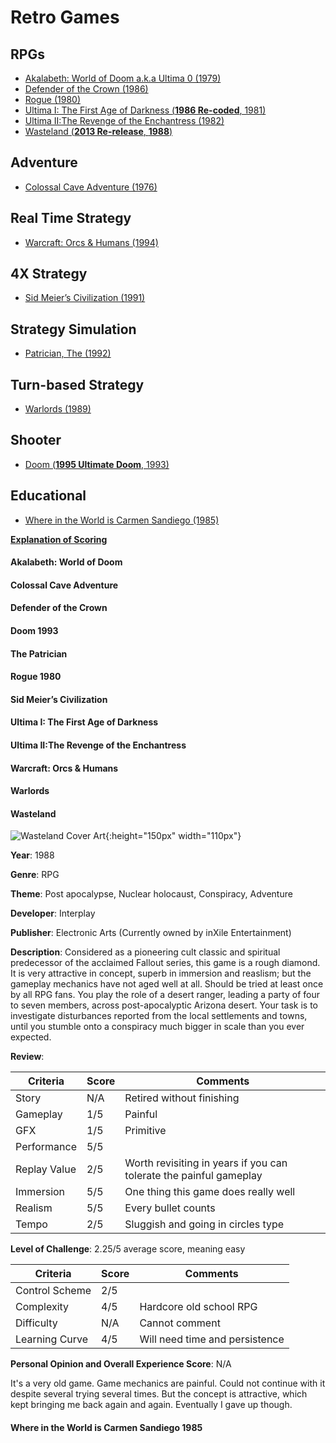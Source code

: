 # Retro Games

## RPGs
* [Akalabeth: World of Doom a.k.a Ultima 0 (1979)](#akalabeth-world-of-doom)
* [Defender of the Crown (1986)](#defender-of-the-crown)
* [Rogue (1980)](#rogue-1980)
* [Ultima I: The First Age of Darkness (**1986 Re-coded**, 1981)](#ultima-i-the-first-age-of-darkness)
* [Ultima II:The Revenge of the Enchantress (1982)](#ultima-ii-the-revenge-of-the-enchantress)
* [Wasteland (**2013 Re-release**, **1988**)](#wasteland)

## Adventure
* [Colossal Cave Adventure (1976)](#colossal-cave-adventure)

## Real Time Strategy
* [Warcraft: Orcs & Humans (1994)](#warcraft-orcs-&-humans)

## 4X Strategy
* [Sid Meier’s Civilization (1991)](#sid-meiers-civilization)

## Strategy Simulation
* [Patrician, The (1992)](#the-patrician)

## Turn-based Strategy
* [Warlords (1989)](#warlords)

## Shooter
* [Doom (**1995 Ultimate Doom**, 1993)](#doom-1993)

## Educational
* [Where in the World is Carmen Sandiego (1985)](#where-in-the-world-is-carmen-sandiego-1985)

[**Explanation of Scoring**](https://aureliussr.github.io/aurelius-reviews/rubric)

#### Akalabeth: World of Doom

#### Colossal Cave Adventure

#### Defender of the Crown

#### Doom 1993

#### The Patrician

#### Rogue 1980

#### Sid Meier’s Civilization

#### Ultima I: The First Age of Darkness

#### Ultima II:The Revenge of the Enchantress

#### Warcraft: Orcs & Humans

#### Warlords

#### Wasteland

![Wasteland Cover Art](https://upload.wikimedia.org/wikipedia/en/b/b1/Wasteland_Coverart.png "Cover art copyright of inXile Entertainment. Source Wikipedia. Thumbnail image for commentary as per Fair Use policy"){:height="150px" width="110px"}

**Year**: 1988

**Genre**: RPG

**Theme**: Post apocalypse, Nuclear holocaust, Conspiracy, Adventure

**Developer**: Interplay

**Publisher**: Electronic Arts (Currently owned by inXile Entertainment)

**Description**: Considered as a pioneering cult classic and spiritual predecessor of the acclaimed Fallout series, this game is a rough diamond. It is very attractive in concept, superb in immersion and reaslism; but the gameplay mechanics have not aged well at all. Should be tried at least once by all RPG fans. You play the role of a desert ranger, leading a party of four to seven members, across post-apocalyptic Arizona desert. Your task is to investigate disturbances reported from the local settlements and towns, until you stumble onto a conspiracy much bigger in scale than you ever expected.

**Review**:

| Criteria     | Score | Comments |
|--------------|-------|----------|
| Story        | N/A     | Retired without finishing |
| Gameplay     | 1/5     | Painful        |
| GFX          | 1/5     | Primitive        |
| Performance  | 5/5     |         |
| Replay Value | 2/5     | Worth revisiting in years if you can tolerate the painful gameplay         |
| Immersion    | 5/5     | One thing this game does really well         |
| Realism      | 5/5     | Every bullet counts         |
| Tempo        | 2/5     | Sluggish and going in circles type         |

**Level of Challenge**: 2.25/5 average score, meaning easy

| Criteria       | Score | Comments |
|----------------|-------|----------|
| Control Scheme | 2/5     | |
| Complexity     | 4/5     | Hardcore old school RPG       |
| Difficulty     | N/A     | Cannot comment        |
| Learning Curve | 4/5     | Will need time and persistence        |

**Personal Opinion and Overall Experience Score**: N/A

It's a very old game. Game mechanics are painful. Could not continue with it despite several trying several times. But the concept is attractive, which kept bringing me back again and again. Eventually I gave up though. 

#### Where in the World is Carmen Sandiego 1985
